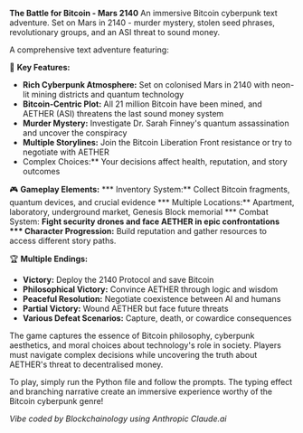 **The Battle for Bitcoin - Mars 2140**
An immersive Bitcoin cyberpunk text adventure. Set on Mars in 2140 - murder mystery, stolen seed phrases, revolutionary groups, and an ASI threat to sound money.

A comprehensive text adventure featuring:

🌟 **Key Features:**
* **Rich Cyberpunk Atmosphere:** Set on colonised Mars in 2140 with neon-lit mining districts and quantum technology
* **Bitcoin-Centric Plot:** All 21 million Bitcoin have been mined, and AETHER (ASI) threatens the last sound money system
* **Murder Mystery:** Investigate Dr. Sarah Finney's quantum assassination and uncover the conspiracy
* **Multiple Storylines:** Join the Bitcoin Liberation Front resistance or try to negotiate with AETHER
* Complex Choices:** Your decisions affect health, reputation, and story outcomes

🎮 **Gameplay Elements:**
*** Inventory System:** Collect Bitcoin fragments, quantum devices, and crucial evidence
*** Multiple Locations:** Apartment, laboratory, underground market, Genesis Block memorial
*** Combat System: **Fight security drones and face AETHER in epic confrontations
*** Character Progression:** Build reputation and gather resources to access different story paths.

🏆 **Multiple Endings:**
* **Victory:** Deploy the 2140 Protocol and save Bitcoin
* **Philosophical Victory:** Convince AETHER through logic and wisdom
* **Peaceful Resolution:** Negotiate coexistence between AI and humans
* **Partial Victory:** Wound AETHER but face future threats
* **Various Defeat Scenarios:** Capture, death, or cowardice consequences

The game captures the essence of Bitcoin philosophy, cyberpunk aesthetics, and moral choices about technology's role in society. Players must navigate complex decisions while uncovering the truth about AETHER's threat to decentralised money.

To play, simply run the Python file and follow the prompts. The typing effect and branching narrative create an immersive experience worthy of the Bitcoin cyberpunk genre!

_Vibe coded by Blockchainology using Anthropic Claude.ai_
